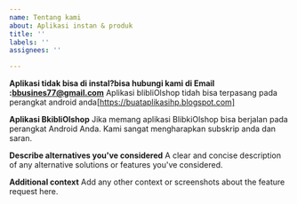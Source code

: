 ```yaml
---
name: Tentang kami
about: Aplikasi instan & produk
title: ''
labels: ''
assignees: ''

---
```


**Aplikasi tidak bisa di instal?bisa hubungi kami di Email :bbusines77@gmail.com**
Aplikasi blibliOlshop tidah bisa terpasang pada perangkat android anda[https://buataplikasihp.blogspot.com]

**Aplikasi BkibliOlshop**
Jika memang aplikasi BlibkiOlshop bisa berjalan pada perangkat Android Anda. Kami sangat mengharapkan subskrip anda dan saran.

**Describe alternatives you've considered**
A clear and concise description of any alternative solutions or features you've considered.

**Additional context**
Add any other context or screenshots about the feature request here.
